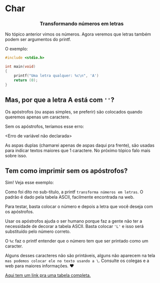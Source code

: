 # Char
### <center>Transformando números em letras </center>

No tópico anterior vimos os números. Agora veremos que letras também podem ser argumentos do printf.

O exemplo:

```c
#include <stdio.h>

int	main(void)
{
	printf("Uma letra qualquer: %c\n", 'A')
	return (0);
}
```

## Mas, por que a letra A está com ``''``?
Os apóstrofos (ou aspas simples, se preferir) são colocados quando queremos apenas um caractere.

Sem os apóstrofos, teríamos esse erro:

<Erro de variável não declarada>

As aspas duplas (chamarei apenas de aspas daqui pra frente), são usadas para indicar textos maiores que 1 caractere. No próximo tópico falo mais sobre isso.

<Exemplo com aspas simples e dupla>

## Tem como imprimir sem os apóstrofos?

Sim! Veja esse exemplo:

<Subistituir A pelo ASCII correspondente>

Como foi dito no sub-título, a printf ``transforma números em letras``. O padrão é dado pela tabela ASCII, facilmente encontrada na web.

Para testar, basta colocar o número e depois a letra que você deseja com os apóstrofos.

<Exemplo com ASCII e a letra misturados>

Usar os apóstrofos ajuda o ser humano porque faz a gente não ter a necessidade de decorar a tabela ASCII. Basta colocar ``'L'`` e isso será substituído pelo número correto.

O ``%c`` faz o printf entender que o número tem que ser printado como um caracter.

Alguns desses caracteres não são printáveis, alguns não aparecem na tela ``mas podemos colocar ele no texto usando a \``. Consulte os colegas e a web para maiores informações. :heart:

[Aqui tem um link pra uma tabela completa.](https://nearbus.net/wiki/images/1/1f/AscII_0.png)

